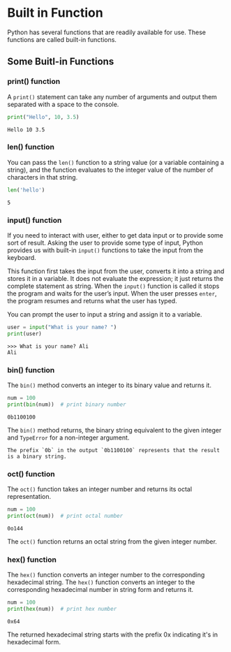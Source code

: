 # Built in Function

Python has several functions that are readily available for use. These functions are called built-in functions.

## Some Buitl-in Functions

### print() function

A `print()` statement can take any number of arguments and output them separated with a space to the console.

```py
print("Hello", 10, 3.5)
```

```console
Hello 10 3.5
```

### len() function

You can pass the `len()` function to a string value (or a variable containing a string), and the function evaluates to the integer value of the number of characters in that string.

```py
len('hello')
```

```console
5
```

### input() function

If you need to interact with user, either to get data input or to provide some sort of result. Asking the user to provide some type of input, Python provides us with built-in `input()` functions to take the input from the keyboard.

This function first takes the input from the user, converts it into a string and stores it in a variable. It does not evaluate the expression; it just returns the complete statement as string. When the `input()` function is called it stops the program and waits for the user’s input. When the user presses `enter`, the program resumes and returns what the user has typed.

You can prompt the user to input a string and assign it to a variable.

```py
user = input("What is your name? ")
print(user)
```

```console
>>> What is your name? Ali
Ali
```

### bin() function

The `bin()` method converts an integer to its binary value and returns it.

```py
num = 100
print(bin(num))  # print binary number
```

```console
0b1100100
```

The `bin()` method returns, the binary string equivalent to the given integer and `TypeError` for a non-integer argument.

```{Note}
The prefix `0b` in the output `0b1100100` represents that the result is a binary string.
```

### oct() function

The `oct()` function takes an integer number and returns its octal representation.

```py
num = 100
print(oct(num))  # print octal number
```

```console
0o144
```

The `oct()` function returns an octal string from the given integer number.

### hex() function

The `hex()` function converts an integer number to the corresponding hexadecimal string. The `hex()` function converts an integer to the corresponding hexadecimal number in string form and returns it.

```py
num = 100
print(hex(num))  # print hex number
```

```console
0x64
```

The returned hexadecimal string starts with the prefix 0x indicating it's in hexadecimal form.
